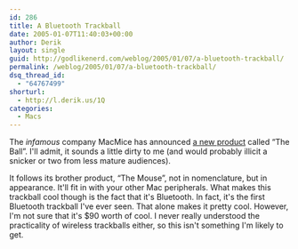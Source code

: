 ```yaml
---
id: 286
title: A Bluetooth Trackball
date: 2005-01-07T11:40:03+00:00
author: Derik
layout: single
guid: http://godlikenerd.com/weblog/2005/01/07/a-bluetooth-trackball/
permalink: /weblog/2005/01/07/a-bluetooth-trackball/
dsq_thread_id:
  - "64767499"
shorturl:
  - http://l.derik.us/1Q
categories:
  - Macs
---
```

The _infamous_ company MacMice has announced [a new product](http://www.dvforge.com/theball.shtml) called &#8220;The Ball&#8221;. I'll admit, it sounds a little dirty to me (and would probably illicit a snicker or two from less mature audiences).

It follows its brother product, &#8220;The Mouse&#8221;, not in nomenclature, but in appearance. It'll fit in with your other Mac peripherals. What makes this trackball cool though is the fact that it's Bluetooth. In fact, it's the first Bluetooth trackball I've ever seen. That alone makes it pretty cool. However, I'm not sure that it's $90 worth of cool. I never really understood the practicality of wireless trackballs either, so this isn't something I'm likely to get.